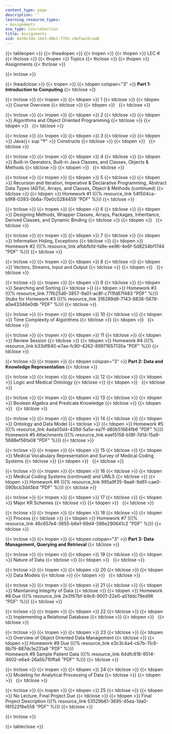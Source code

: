 ```yaml
---
content_type: page
description: ''
learning_resource_types:
- Assignments
ocw_type: CourseSection
title: Assignments
uid: 4e59c3de-1be5-d8e1-f702-c8efae26ca48
---
```


{{< tableopen >}}
{{< theadopen >}}
{{< tropen >}}
{{< thopen >}}
LEC #
{{< thclose >}}
{{< thopen >}}
Topics
{{< thclose >}}
{{< thopen >}}
Assignments
{{< thclose >}}

{{< trclose >}}

{{< theadclose >}}
{{< tropen >}}
{{< tdopen colspan="3" >}}
**Part 1: Introduction to Computing**
{{< tdclose >}}

{{< trclose >}}
{{< tropen >}}
{{< tdopen >}}
1
{{< tdclose >}}
{{< tdopen >}}
Course Overview
{{< tdclose >}}
{{< tdopen >}}
 
{{< tdclose >}}

{{< trclose >}}
{{< tropen >}}
{{< tdopen >}}
2
{{< tdclose >}}
{{< tdopen >}}
Algorithms and Object Oriented Programming
{{< tdclose >}}
{{< tdopen >}}
 
{{< tdclose >}}

{{< trclose >}}
{{< tropen >}}
{{< tdopen >}}
3
{{< tdclose >}}
{{< tdopen >}}
Java{{< sup "®" >}} Constructs
{{< tdclose >}}
{{< tdopen >}}
 
{{< tdclose >}}

{{< trclose >}}
{{< tropen >}}
{{< tdopen >}}
4
{{< tdclose >}}
{{< tdopen >}}
Built-in Operators, Built-in Java Classes, and Classes, Objects & Methods
{{< tdclose >}}
{{< tdopen >}}
 
{{< tdclose >}}

{{< trclose >}}
{{< tropen >}}
{{< tdopen >}}
5
{{< tdclose >}}
{{< tdopen >}}
Recursion and Iteration, Imperative & Declarative Programming, Abstract Data Types (ADTs), Arrays, and Classes, Object & Methods (continued)
{{< tdclose >}}
{{< tdopen >}}
Homework #1 ({{% resource_link 54f504ca-b9f8-0393-0b6a-70e0c0284459 "PDF" %}})
{{< tdclose >}}

{{< trclose >}}
{{< tropen >}}
{{< tdopen >}}
6
{{< tdclose >}}
{{< tdopen >}}
Designing Methods, Wrapper Classes, Arrays, Packages, Inheritance, Derived Classes, and Dynamic Binding
{{< tdclose >}}
{{< tdopen >}}
 
{{< tdclose >}}

{{< trclose >}}
{{< tropen >}}
{{< tdopen >}}
7
{{< tdclose >}}
{{< tdopen >}}
Information Hiding, Exceptions
{{< tdclose >}}
{{< tdopen >}}
Homework #2 ({{% resource_link afbbfbfd-fa9e-ee96-4e6f-5d8254bf1744 "PDF" %}})
{{< tdclose >}}

{{< trclose >}}
{{< tropen >}}
{{< tdopen >}}
8
{{< tdclose >}}
{{< tdopen >}}
Vectors, Streams, Input and Output
{{< tdclose >}}
{{< tdopen >}}
 
{{< tdclose >}}

{{< trclose >}}
{{< tropen >}}
{{< tdopen >}}
9
{{< tdclose >}}
{{< tdopen >}}
Searching and Sorting
{{< tdclose >}}
{{< tdopen >}}
Homework #3 ({{% resource_link 77fb25d6-3857-9a01-ac8f-c711fd67f483 "PDF" %}})  
Stubs for Homework #3 ({{% resource_link 316289d8-7143-8836-5878-a0e43346e0db "PDF" %}})
{{< tdclose >}}

{{< trclose >}}
{{< tropen >}}
{{< tdopen >}}
10
{{< tdclose >}}
{{< tdopen >}}
Time Complexity of Algorithms
{{< tdclose >}}
{{< tdopen >}}
 
{{< tdclose >}}

{{< trclose >}}
{{< tropen >}}
{{< tdopen >}}
11
{{< tdclose >}}
{{< tdopen >}}
Review Session
{{< tdclose >}}
{{< tdopen >}}
Homework #4 ({{% resource_link b33df840-e7ae-fc90-4262-89971657130a "PDF" %}})
{{< tdclose >}}

{{< trclose >}}
{{< tropen >}}
{{< tdopen colspan="3" >}}
**Part 2: Data and Knowledge Representation**
{{< tdclose >}}

{{< trclose >}}
{{< tropen >}}
{{< tdopen >}}
12
{{< tdclose >}}
{{< tdopen >}}
Logic and Medical Ontology
{{< tdclose >}}
{{< tdopen >}}
 
{{< tdclose >}}

{{< trclose >}}
{{< tropen >}}
{{< tdopen >}}
13
{{< tdclose >}}
{{< tdopen >}}
Boolean Algebra and Predicate Knowledge
{{< tdclose >}}
{{< tdopen >}}
 
{{< tdclose >}}

{{< trclose >}}
{{< tropen >}}
{{< tdopen >}}
14
{{< tdclose >}}
{{< tdopen >}}
Ontology and Data Model
{{< tdclose >}}
{{< tdopen >}}
Homework #5 ({{% resource_link 4ada05d4-439d-5a5e-ea7f-d80b51664fb6 "PDF" %}})  
Homework #5 Attachments ({{% resource_link eaef5158-b18f-7d1d-15a9-5688ef56fa08 "PDF" %}})
{{< tdclose >}}

{{< trclose >}}
{{< tropen >}}
{{< tdopen >}}
15
{{< tdclose >}}
{{< tdopen >}}
Medical Vocabulary Representation and Survey of Medical Coding Systems
{{< tdclose >}}
{{< tdopen >}}
 
{{< tdclose >}}

{{< trclose >}}
{{< tropen >}}
{{< tdopen >}}
16
{{< tdclose >}}
{{< tdopen >}}
Medical Coding Systems (continued) and UMLS
{{< tdclose >}}
{{< tdopen >}}
Homework #6 ({{% resource_link 995a9f35-9aa6-9d61-cae0-090bcb3d45bd "PDF" %}})
{{< tdclose >}}

{{< trclose >}}
{{< tropen >}}
{{< tdopen >}}
17
{{< tdclose >}}
{{< tdopen >}}
Major KR Schemes
{{< tdclose >}}
{{< tdopen >}}
 
{{< tdclose >}}

{{< trclose >}}
{{< tropen >}}
{{< tdopen >}}
18
{{< tdclose >}}
{{< tdopen >}}
Process
{{< tdclose >}}
{{< tdopen >}}
Homework #7 ({{% resource_link 46c657e4-3855-b6e1-69d4-596e290641c2 "PDF" %}})
{{< tdclose >}}

{{< trclose >}}
{{< tropen >}}
{{< tdopen colspan="3" >}}
**Part 3: Data Management, Querying and Retrieval**
{{< tdclose >}}

{{< trclose >}}
{{< tropen >}}
{{< tdopen >}}
19
{{< tdclose >}}
{{< tdopen >}}
Nature of Data
{{< tdclose >}}
{{< tdopen >}}
 
{{< tdclose >}}

{{< trclose >}}
{{< tropen >}}
{{< tdopen >}}
20
{{< tdclose >}}
{{< tdopen >}}
Data Models
{{< tdclose >}}
{{< tdopen >}}
 
{{< tdclose >}}

{{< trclose >}}
{{< tropen >}}
{{< tdopen >}}
21
{{< tdclose >}}
{{< tdopen >}}
Maintaining Integrity of Data
{{< tdclose >}}
{{< tdopen >}}
Homework #8 Due ({{% resource_link 2e3f67bf-b9c6-9001-22e0-a51ddc79ed96 "PDF" %}})
{{< tdclose >}}

{{< trclose >}}
{{< tropen >}}
{{< tdopen >}}
22
{{< tdclose >}}
{{< tdopen >}}
Implementing a Relational Database
{{< tdclose >}}
{{< tdopen >}}
 
{{< tdclose >}}

{{< trclose >}}
{{< tropen >}}
{{< tdopen >}}
23
{{< tdclose >}}
{{< tdopen >}}
Overview of Object Oriented Data Management
{{< tdclose >}}
{{< tdopen >}}
Homework #9 Due ({{% resource_link e3c3c4a4-cb7b-11c6-8b79-887dc1e231a9 "PDF" %}})  
Homework #9 Sample Patient Data ({{% resource_link 64dfc818-9514-4602-e6a4-26a5b710ffa6 "PDF" %}})
{{< tdclose >}}

{{< trclose >}}
{{< tropen >}}
{{< tdopen >}}
24
{{< tdclose >}}
{{< tdopen >}}
Modeling for Analytical Processing of Data
{{< tdclose >}}
{{< tdopen >}}
 
{{< tdclose >}}

{{< trclose >}}
{{< tropen >}}
{{< tdopen >}}
25
{{< tdclose >}}
{{< tdopen >}}
No Lecture, Final Project Due
{{< tdclose >}}
{{< tdopen >}}
Final Project Description ({{% resource_link 53529b61-3695-45ea-1da0-f8f522f8e558 "PDF" %}})
{{< tdclose >}}

{{< trclose >}}

{{< tableclose >}}